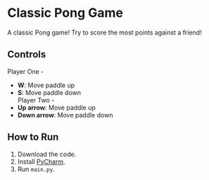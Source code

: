 # Classic Pong Game  

A classic Pong game! Try to score the most points against a friend!  

## Controls  
Player One -
- **W**: Move paddle up   
- **S**: Move paddle down  
Player Two -
- **Up arrow**: Move paddle up   
- **Down arrow**: Move paddle down

## How to Run  
1. Download the code.  
2. Install [PyCharm](https://www.jetbrains.com/pycharm/).  
3. Run `main.py`.  
